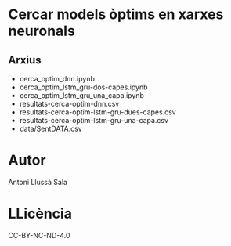 # Cercar models òptims en xarxes neuronals

## Arxius
* cerca_optim_dnn.ipynb
* cerca_optim_lstm_gru-dos-capes.ipynb
* cerca_optim_lstm_gru_una_capa.ipynb
* resultats-cerca-optim-dnn.csv
* resultats-cerca-optim-lstm-gru-dues-capes.csv
* resultats-cerca-optim-lstm-gru-una-capa.csv
* data/SentDATA.csv

# Autor
Antoni Llussà Sala

# LLicència
CC-BY-NC-ND-4.0
